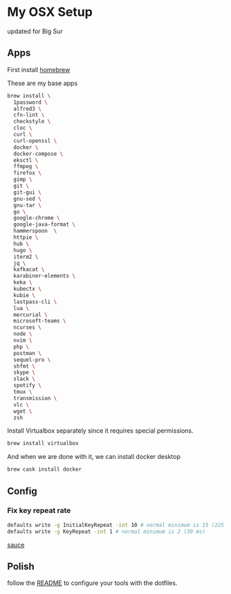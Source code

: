 # My OSX Setup

updated for Big Sur 

## Apps 

First install [homebrew](https://brew.sh/)

These are my base apps
```sh
brew install \
  1password \
  alfred3 \
  cfn-lint \
  checkstyle \
  cloc \
  curl \
  curl-openssl \
  docker \
  docker-compose \
  eksctl \
  ffmpeg \
  firefox \
  gimp \
  git \
  git-gui \
  gnu-sed \
  gnu-tar \
  go \
  google-chrome \
  google-java-format \
  hammerspoon  \
  httpie \
  hub \
  hugo \
  iterm2 \
  jq \
  kafkacat \
  karabiner-elements \
  keka \
  kubectx \
  kubie \
  lastpass-cli \
  lua \
  mercurial \
  microsoft-teams \
  ncurses \
  node \
  nvim \
  php \
  postman \
  sequel-pro \
  shfmt \
  skype \
  slack \
  spotify \
  tmux \
  transmission \
  vlc \
  wget \
  zsh
```

Install Virtualbox separately since it requires special permissions.

```sh
brew install virtualbox
```

And when we are done with it, we can install docker desktop
```sh
brew cask install docker
```

## Config

### Fix key repeat rate

```sh
defaults write -g InitialKeyRepeat -int 10 # normal minimum is 15 (225 ms)
defaults write -g KeyRepeat -int 1 # normal minimum is 2 (30 ms)
```

[sauce](https://apple.stackexchange.com/questions/10467/how-to-increase-keyboard-key-repeat-rate-on-os-x)


## Polish 

follow the [README](./README.md) to configure your tools with the dotfiles.
